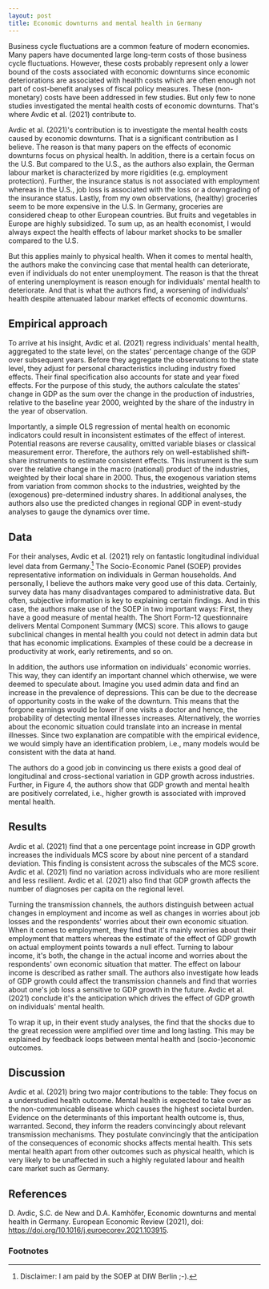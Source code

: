 ```yaml
---
layout: post
title: Economic downturns and mental health in Germany
---
```


Business cycle fluctuations are a common feature of modern economies. Many papers have documented large long-term costs of those business cycle fluctuations. However, these costs probably represent only a lower bound of the costs associated with economic downturns since economic deteriorations are associated with health costs which are often enough not part of cost-benefit analyses of fiscal policy measures. These (non-monetary) costs have been addressed in few studies. But only few to none studies investigated the mental health costs of economic downturns. That's where Avdic et al. (2021) contribute to.

Avdic et al. (2021)'s contribution is to investigate the mental health costs caused by economic downturns. That is a significant contribution as I believe. The reason is that many papers on the effects of economic downturns focus on physical health. In addition, there is a certain focus on the U.S. But compared to the U.S., as the authors also explain, the German labour market is characterized by more rigidities (e.g. employment protection). Further, the insurance status is not associated with employment whereas in the U.S., job loss is associated with the loss or a downgrading of the insurance status. Lastly, from my own observations, (healthy) groceries seem to be more expensive in the U.S. In Germany, groceries are considered cheap to other European countries. But fruits and vegetables in Europe are highly subsidized. To sum up, as an health economist, I would always expect the health effects of labour market shocks to be smaller compared to the U.S.

But this applies mainly to physical health. When it comes to mental health, the authors make the convincing case that mental health can deteriorate, even if individuals do not enter unemployment. The reason is that the threat of entering unemployment is reason enough for individuals' mental health to deteriorate. And that is what the authors find, a worsening of individuals' health despite attenuated labour market effects of economic downturns.

## Empirical approach

To arrive at his insight, Avdic et al. (2021) regress individuals' mental health, aggregated to the state level, on the states' percentage change of the GDP over subsequent years. Before they aggregate the observations to the state level, they adjust for personal characteristics including industry fixed effects. Their final specification also accounts for state and year fixed effects. For the purpose of this study, the authors calculate the states' change in GDP as the sum over the change in the production of industries, relative to the baseline year 2000, weighted by the share of the industry in the year of observation.

Importantly, a simple OLS regression of mental health on economic indicators could result in inconsistent estimates of the effect of interest. Potential reasons are reverse causality, omitted variable biases or classical measurement error. Therefore, the authors rely on well-established shift-share instruments to estimate consistent effects. This instrument is the sum over the relative change in the macro (national) product of the industries, weighted by their local share in 2000. Thus, the exogenous variation stems from variation from common shocks to the industries, weighted by the (exogenous) pre-determined industry shares. In additional analyses, the authors also use the predicted changes in regional GDP in event-study analyses to gauge the dynamics over time.

## Data

For their analyses, Avdic et al. (2021) rely on fantastic longitudinal individual level data from Germany.[^1] The Socio-Economic Panel (SOEP) provides representative information on individuals in German households. And personally, I believe the authors make very good use of this data. Certainly, survey data has many disadvantages compared to administrative data. But often, subjective information is key to explaining certain findings. And in this case, the authors make use of the SOEP in two important ways: First, they have a good measure of mental health. The Short Form-12 questionnaire delivers Mental Component Summary (MCS) score. This allows to gauge subclinical changes in mental health you could not detect in admin data but that has economic implications. Examples of these could be a decrease in productivity at work, early retirements, and so on.

In addition, the authors use information on individuals' economic worries. This way, they can identify an important channel which otherwise, we were deemed to speculate about. Imagine you used admin data and find an increase in the prevalence of depressions. This can be due to the decrease of opportunity costs in the wake of the downturn. This means that the forgone earnings would be lower if one visits a doctor and hence, the probability of detecting mental illnesses increases. Alternatively, the worries about the economic situation could translate into an increase in mental illnesses. Since two explanation are compatible with the empirical evidence, we would simply have an identification problem, i.e., many models would be consistent with the data at hand.

The authors do a good job in convincing us there exists a good deal of longitudinal and cross-sectional variation in GDP growth across industries. Further, in Figure 4, the authors show that GDP growth and mental health are positively correlated, i.e., higher growth is associated with improved mental health.

## Results

Avdic et al. (2021) find that a one percentage point increase in GDP growth increases the individuals MCS score by about nine percent of a standard deviation. This finding is consistent across the subscales of the MCS score. Avdic et al. (2021) find no variation across individuals who are more resilient and less resilient. Avdic et al. (2021) also find that GDP growth affects the number of diagnoses per capita on the regional level.

Turning the transmission channels, the authors distinguish between actual changes in employment and income as well as changes in worries about job losses and the respondents' worries about their own economic situation. When it comes to employment, they find that it's mainly worries about their employment that matters whereas the estimate of the effect of GDP growth on actual employment points towards a null effect. Turning to labour income, it's both, the change in the actual income and worries about the respondents' own economic situation that matter. The effect on labour income is described as rather small. The authors also investigate how leads of GDP growth could affect the transmission channels and find that worries about one's job loss a sensitive to GDP growth in the future. Avdic et al. (2021) conclude it's the anticipation which drives the effect of GDP growth on individuals' mental health.

To wrap it up, in their event study analyses, the find that the shocks due to the great recession were amplified over time and long lasting. This may be explained by feedback loops between mental health and (socio-)economic outcomes.

## Discussion

Avdic et al. (2021) bring two major contributions to the table: They focus on a understudied health outcome. Mental health is expected to take over as the non-communicable disease which causes the highest societal burden. Evidence on the determinants of this important health outcome is, thus, warranted. Second, they inform the readers convincingly about relevant transmission mechanisms. They postulate convincingly that the anticipation of the consequences of economic shocks affects mental health. This sets mental health apart from other outcomes such as physical health, which is very likely to be unaffected in such a highly regulated labour and health care market such as Germany.

## References

D. Avdic, S.C. de New and D.A. Kamhöfer, Economic downturns and mental health in Germany. European Economic Review (2021), doi:
https://doi.org/10.1016/j.euroecorev.2021.103915.

### Footnotes
[^1]: Disclaimer: I am paid by the SOEP at DIW Berlin ;-).

